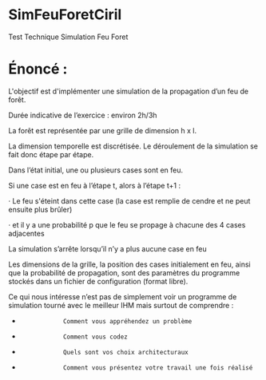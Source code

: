 # SimFeuForetCiril
Test Technique Simulation Feu Foret



# Énoncé :

L'objectif est d'implémenter une simulation de la propagation d’un feu de forêt.

Durée indicative de l’exercice : environ 2h/3h

 

La forêt est représentée par une grille de dimension h x l.

La dimension temporelle est discrétisée. Le déroulement de la simulation se fait donc étape par étape.

Dans l’état initial, une ou plusieurs cases sont en feu.

Si une case est en feu à l’étape t, alors à l’étape t+1 :

·               Le feu s'éteint dans cette case (la case est remplie de cendre et ne peut ensuite plus brûler)

·               et il y a une probabilité p que le feu se propage à chacune des 4 cases adjacentes

La simulation s’arrête lorsqu’il n’y a plus aucune case en feu

Les dimensions de la grille, la position des cases initialement en feu, ainsi que la probabilité de propagation, sont des paramètres du programme stockés dans un fichier de configuration (format libre).

 

Ce qui nous intéresse n’est pas de simplement voir un programme de simulation tourné avec le meilleur IHM mais surtout de comprendre :

*                 Comment vous appréhendez un problème

*                 Comment vous codez

*                 Quels sont vos choix architecturaux

*                 Comment vous présentez votre travail une fois réalisé